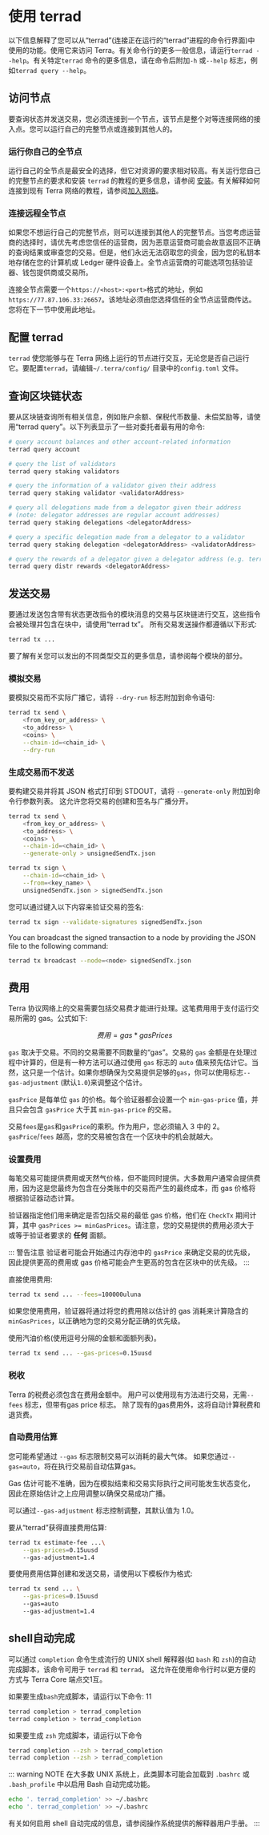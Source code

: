# 使用 terrad

以下信息解释了您可以从“terrad”(连接正在运行的“terrad”进程的命令行界面)中使用的功能。使用它来访问 Terra。有关命令行的更多一般信息，请运行`terrad --help`。有关特定`terrad` 命令的更多信息，请在命令后附加`-h` 或`--help` 标志，例如`terrad query --help`。

## 访问节点

要查询状态并发送交易，您必须连接到一个节点，该节点是整个对等连接网络的接入点。您可以运行自己的完整节点或连接到其他人的。

### 运行你自己的全节点

运行自己的全节点是最安全的选择，但它对资源的要求相对较高。有关运行您自己的完整节点的要求和安装 `terrad` 的教程的更多信息，请参阅 [安装](../../How-to/Run-a-full-Terra-node/Build-Terra-核心.md)。有关解释如何连接到现有 Terra 网络的教程，请参阅[加入网络](../../How-to/Run-a-full-Terra-node/Join-public-network.md)。

### 连接远程全节点

如果您不想运行自己的完整节点，则可以连接到其他人的完整节点。当您考虑运营商的选择时，请优先考虑您信任的运营商，因为恶意运营商可能会故意返回不正确的查询结果或审查您的交易。但是，他们永远无法窃取您的资金，因为您的私钥本地存储在您的计算机或 Ledger 硬件设备上。全节点运营商的可能选项包括验证器、钱包提供商或交易所。

连接全节点需要一个`https://<host>:<port>`格式的地址，例如`https://77.87.106.33:26657`。该地址必须由您选择信任的全节点运营商传达。您将在下一节中使用此地址。

## 配置 terrad

`terrad` 使您能够与在 Terra 网络上运行的节点进行交互，无论您是否自己运行它。要配置`terrad`，请编辑`~/.terra/config/` 目录中的`config.toml` 文件。

## 查询区块链状态

要从区块链查询所有相关信息，例如账户余额、保税代币数量、未偿奖励等，请使用“terrad query”。以下列表显示了一些对委托者最有用的命令: 

```bash
# query account balances and other account-related information
terrad query account

# query the list of validators
terrad query staking validators

# query the information of a validator given their address
terrad query staking validator <validatorAddress>

# query all delegations made from a delegator given their address
# (note: delegator addresses are regular account addresses)
terrad query staking delegations <delegatorAddress>

# query a specific delegation made from a delegator to a validator
terrad query staking delegation <delegatorAddress> <validatorAddress>

# query the rewards of a delegator given a delegator address (e.g. terra10snjt8dmpr5my0h76xj48ty80uzwhraqalu4eg)
terrad query distr rewards <delegatorAddress>
```

## 发送交易

要通过发送包含带有状态更改指令的模块消息的交易与区块链进行交互，这些指令会被处理并包含在块中，请使用“terrad tx”。 所有交易发送操作都遵循以下形式: 

```bash
terrad tx ...
```

要了解有关您可以发出的不同类型交互的更多信息，请参阅每个模块的部分。

### 模拟交易

要模拟交易而不实际广播它，请将 `--dry-run` 标志附加到命令语句: 

```bash
terrad tx send \
    <from_key_or_address> \
    <to_address> \
    <coins> \
    --chain-id=<chain_id> \
    --dry-run
```

### 生成交易而不发送

要构建交易并将其 JSON 格式打印到 STDOUT，请将 `--generate-only` 附加到命令行参数列表。 这允许您将交易的创建和签名与广播分开。 

```bash
terrad tx send \
    <from_key_or_address> \
    <to_address> \
    <coins> \
    --chain-id=<chain_id> \
    --generate-only > unsignedSendTx.json
```

```bash
terrad tx sign \
    --chain-id=<chain_id> \
    --from=<key_name> \
    unsignedSendTx.json > signedSendTx.json
```

您可以通过键入以下内容来验证交易的签名:

```bash
terrad tx sign --validate-signatures signedSendTx.json
```

You can broadcast the signed transaction to a node by providing the JSON file to the following command:

```bash
terrad tx broadcast --node=<node> signedSendTx.json
```


## 费用

Terra 协议网络上的交易需要包括交易费才能进行处理。这笔费用用于支付运行交易所需的 gas。公式如下:

$$ 费用 = gas * gasPrices$$

`gas` 取决于交易。不同的交易需要不同数量的“gas”。交易的 `gas` 金额是在处理过程中计算的，但是有一种方法可以通过使用 `gas` 标志的 `auto` 值来预先估计它。当然，这只是一个估计。如果你想确保为交易提供足够的`gas`，你可以使用标志`--gas-adjustment` \(默认`1.0`\)来调整这个估计。

`gasPrice` 是每单位 `gas` 的价格。每个验证器都会设置一个 `min-gas-price` 值，并且只会包含 `gasPrice` 大于其 `min-gas-price` 的交易。

交易`fees`是`gas`和`gasPrice`的乘积。作为用户，您必须输入 3 中的 2。`gasPrice`/`fees` 越高，您的交易被包含在一个区块中的机会就越大。

### 设置费用

每笔交易可能提供费用或天然气价格，但不能同时提供。大多数用户通常会提供费用，因为这是您最终为包含在分类账中的交易而产生的最终成本，而 gas 价格将根据验证器动态计算。

验证器指定他们用来确定是否包括交易的最低 gas 价格，他们在 `CheckTx` 期间计算，其中 `gasPrices >= minGasPrices`。请注意，您的交易提供的费用必须大于或等于验证者要求的 **任何** 面额。

::: 警告注意
验证者可能会开始通过内存池中的 `gasPrice` 来确定交易的优先级，因此提供更高的费用或 gas 价格可能会产生更高的包含在区块中的优先级。
:::

直接使用费用: 

```bash
terrad tx send ... --fees=100000uluna
```

如果您使用费用，验证器将通过将您的费用除以估计的 gas 消耗来计算隐含的 `minGasPrices`，以正确地为您的交易分配正确的优先级。

使用汽油价格(使用逗号分隔的金额和面额列表)。 

```bash
terrad tx send ... --gas-prices=0.15uusd
```

### 税收

Terra 的税费必须包含在费用金额中。 用户可以使用现有方法进行交易，无需`--fees` 标志，但带有gas price 标志。 除了现有的gas费用外，这将自动计算税费和退货费。

### 自动费用估算

您可能希望通过 `--gas` 标志限制交易可以消耗的最大气体。 如果您通过`--gas=auto`，将在执行交易前自动估算gas。

Gas 估计可能不准确，因为在模拟结束和交易实际执行之间可能发生状态变化，因此在原始估计之上应用调整以确保交易成功广播。

可以通过`--gas-adjustment` 标志控制调整，其默认值为 1.0。

要从“terrad”获得直接费用估算:

```bash
terrad tx estimate-fee ...\
    --gas-prices=0.15uusd
    --gas-adjustment=1.4
```

要使用费用估算创建和发送交易，请使用以下模板作为格式: 

```bash
terrad tx send ... \
    --gas-prices=0.15uusd
    --gas=auto
    --gas-adjustment=1.4
```

## shell自动完成

可以通过 `completion` 命令生成流行的 UNIX shell 解释器(如 `bash` 和 `zsh`)的自动完成脚本，该命令可用于 `terrad` 和 `terrad`。 这允许在使用命令行时以更方便的方式与 Terra Core 端点交1互。

如果要生成`bash`完成脚本，请运行以下命令: 11

```bash
terrad completion > terrad_completion
terrad completion > terrad_completion
```

如果要生成 `zsh` 完成脚本，请运行以下命令

```bash
terrad completion --zsh > terrad_completion
terrad completion --zsh > terrad_completion
```

::: warning NOTE
在大多数 UNIX 系统上，此类脚本可能会加载到 `.bashrc` 或 `.bash_profile` 中以启用 Bash 自动完成功能。

```bash
echo '. terrad_completion' >> ~/.bashrc
echo '. terrad_completion' >> ~/.bashrc
```

有关如何启用 shell 自动完成的信息，请参阅操作系统提供的解释器用户手册。 
:::
